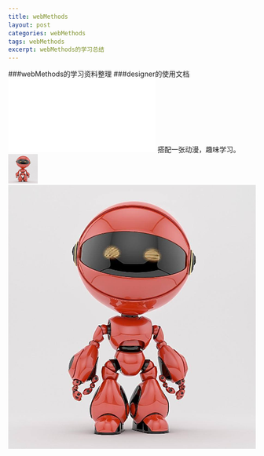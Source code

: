 ```yaml
---
title: webMethods 
layout: post
categories: webMethods
tags: webMethods
excerpt: webMethods的学习总结
---
```

###webMethods的学习资料整理
###designer的使用文档
![designer的使用文档](/assets/ISServer.pdf)
搭配一张动漫，趣味学习。
<img src="/assets/user.png" alt="Smiley face" width="60" height="60">
![My helpful screenshot](/assets/user.png)
